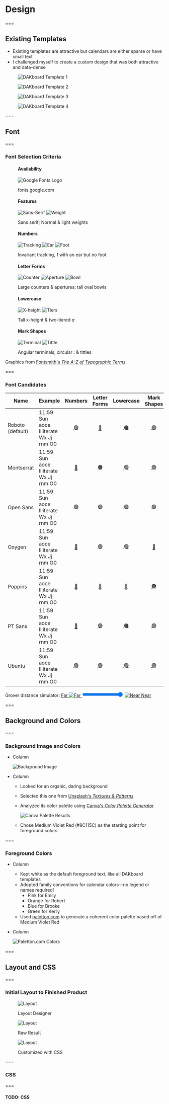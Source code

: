 <!-- .slide: id="design-design" -->
# Design

===
<!-- .slide: id="design-templates" -->
## Existing Templates

- Existing templates are attractive but calendars are either sparse or have small text
- I challenged myself to create a custom design that was both attractive and data-dense

<div class="figures equisized">
    <figure>
        <p><img alt="DAKboard Template 1" src="slides/design/dakboard-agenda-tan.jpg" /></p>
    </figure>
    <figure>
        <p><img alt="DAKboard Template 2" src="slides/design/dakboard-big-calendar.png" /></p>
    </figure>
    <figure>
        <p><img alt="DAKboard Template 3" src="slides/design/dakboard-photo-frame.jpg" /></p>
    </figure>
    <figure>
        <p><img alt="DAKboard Template 4" src="slides/design/dakboard-smarthome-dashboard.jpg" /></p>
    </figure>
</div>

===
<!-- .slide: id="design-font" -->
## Font

===
<!-- .slide: id="design-font-criteria" -->
### Font Selection Criteria

<style>
    #design-font-criteria .figures {
        font-size: smaller;
    }

    #design-font-criteria .figures img {
        height: auto;
        width: 220px;
    }

    #design-font-criteria .figures figcaption {
        font-size: smaller;
    }
</style>

<div class="figures">
    <figure class="fragment">
        <h4>Availability</h4>
        <p>
            <img alt="Google Fonts Logo" src="slides/design/google-fonts-logo.png" />
        </p>
        <figcaption>fonts.google.com</figcaption>
    </figure>
    <figure class="fragment">
        <h4>Features</h4>
        <p>
            <img alt="Sans-Serif" src="slides/design/font-anatomy/sans-serif.png" />
            <img alt="Weight" src="slides/design/font-anatomy/weights.png" />
        </p>
        <figcaption class="small">Sans serif; Normal & light weights</figcaption>
    </figure>
    <figure class="fragment">
        <h4>Numbers</h4>
        <p>
            <img alt="Tracking" src="slides/design/font-anatomy/tracking.png" />
            <img alt="Ear" src="slides/design/font-anatomy/ear.png" />
            <img alt="Foot" src="slides/design/font-anatomy/foot.png" />
        </p>
        <figcaption>Invariant tracking, <em>1</em> with an ear but no foot</figcaption>
    </figure>
    <figure class="fragment">
        <h4>Letter Forms</h4>
        <p>
            <img alt="Counter" src="slides/design/font-anatomy/counter.png" />
            <img alt="Aperture" src="slides/design/font-anatomy/aperture.png" />
            <img alt="Bowl" src="slides/design/font-anatomy/bowl.png" />
        </p>
        <figcaption>Large counters & apertures; tall oval bowls</figcaption>
    </figure>
    <figure class="fragment">
        <h4>Lowercase</h4>
        <p>
            <img alt="X-height" src="slides/design/font-anatomy/x-height.png" />
            <img alt="Tiers" src="slides/design/font-anatomy/tiers.png" />
        </p>
        <figcaption>Tall x-height & two-tiered <em>a</em></figcaption>
    </figure>
    <figure class="fragment">
        <h4>Mark Shapes</h4>
        <p>
            <img alt="Terminal" src="slides/design/font-anatomy/terminal.png" />
            <img alt="Tittle" src="slides/design/font-anatomy/tittle.png" />
        </p>
        <figcaption>Angular terminals; circular <em>:</em> & tittles</figcaption>
    </figure>
</div>
<p>Graphics from <a href="https://www.fontsmith.com/blog/2016/06/29/the-a-z-of-typographic-terms">Fontsmith's <cite>The A-Z of Typographic Terms</cite></a>.</p>

===
<!-- .slide: id="design-font-candidates" -->
### Font Candidates

<style>
    @import url('https://fonts.googleapis.com/css2?family=Montserrat&display=swap');
    @import url('https://fonts.googleapis.com/css2?family=Open+Sans&display=swap');
    @import url('https://fonts.googleapis.com/css2?family=Oxygen&display=swap');
    @import url('https://fonts.googleapis.com/css2?family=Poppins&display=swap');
    @import url('https://fonts.googleapis.com/css2?family=PT+Sans&display=swap');
    @import url('https://fonts.googleapis.com/css2?family=Roboto&display=swap');
    @import url('https://fonts.googleapis.com/css2?family=Ubuntu&display=swap');

    #design-font-candidates > table > thead > tr > th:nth-child(3),
    #design-font-candidates > table > thead > tr > th:nth-child(4),
    #design-font-candidates > table > thead > tr > th:nth-child(5),
    #design-font-candidates > table > thead > tr > th:nth-child(6) {
        font-size: smaller;
        transform: rotate(-45deg);
        max-width: 42px;
        min-width: 42px;
        white-space: nowrap;
    }

    #design-font-candidates > table > tbody > tr > td:nth-child(2) {
        font-size: larger;
    }
    #design-font-candidates > table > tbody > tr > td:nth-child(1n+3) {
        font-size: smaller;
        vertical-align: middle;
    }

    #design-font-candidates > table > tbody > tr > td abbr {
        text-decoration: none;
    }

    #design-font-candidates > table > tbody > tr:nth-child(1) > td:nth-child(2) {
        font-family: 'Roboto';
    }

    #design-font-candidates > table > tbody > tr:nth-child(2) > td:nth-child(2) {
        font-family: 'Montserrat';
    }

    #design-font-candidates > table > tbody > tr:nth-child(3) > td:nth-child(2) {
        font-family: 'Open Sans';
    }

    #design-font-candidates > table > tbody > tr:nth-child(4) > td:nth-child(2) {
        font-family: 'Oxygen';
    }

    #design-font-candidates > table > tbody > tr:nth-child(5) > td:nth-child(2) {
        font-family: 'Poppins';
    }

    #design-font-candidates > table > tbody > tr:nth-child(6) > td:nth-child(2) {
        font-family: 'PT Sans';
    }

    #design-font-candidates > table > tbody > tr:nth-child(7) > td:nth-child(2) {
        font-family: 'Ubuntu';
    }

    #design-font-candidates > p {
        align-items: center;
        display: flex;
        justify-content: center;
        margin-top: 40px;
        font-size: smaller;
    }

    #design-font-candidates > p > * {
        margin: 0 1rem;
    }

    #design-font-candidates > p > a > * {
        vertical-align: middle;
    }

    #design-font-candidates > p > input {
        width: 25%;
    }
</style>

| Name             | Example                                |                 Numbers                  |                      Letter Forms                       |               Lowercase                |                  Mark Shapes                  |
| ---------------- | -------------------------------------- | :--------------------------------------: | :-----------------------------------------------------: | :------------------------------------: | :-------------------------------------------: |
| Roboto (default) | 11:59 Sun aoce Illiterate Wx Jj rnm O0 |         <abbr title="">🟢</abbr>          |         <abbr title="Narrow apertures">🔴</abbr>         | <abbr title="Medium x-height">🟠</abbr> |            <abbr title="">🟢</abbr>            |
| Montserrat       | 11:59 Sun aoce Illiterate Wx Jj rnm O0 | <abbr title="Variable tracking">🔴</abbr> | <abbr title="Medium apertures; circular bowls">🟠</abbr> |        <abbr title="">🟢</abbr>         |            <abbr title="">🟢</abbr>            |
| Open Sans        | 11:59 Sun aoce Illiterate Wx Jj rnm O0 |         <abbr title="">🟢</abbr>          |                 <abbr title="">🟢</abbr>                 |        <abbr title="">🟢</abbr>         |            <abbr title="">🟢</abbr>            |
| Oxygen           | 11:59 Sun aoce Illiterate Wx Jj rnm O0 | <abbr title="Variable tracking">🔴</abbr> |                 <abbr title="">🟢</abbr>                 |        <abbr title="">🟢</abbr>         | <abbr title="Square tittles & colon">🔴</abbr> |
| Poppins          | 11:59 Sun aoce Illiterate Wx Jj rnm O0 | <abbr title="Variable tracking">🔴</abbr> |         <abbr title="Narrow apertures">🔴</abbr>         |  <abbr title="Single-tier a">🔴</abbr>  |      <abbr title="Square colon">🟠</abbr>      |
| PT Sans          | 11:59 Sun aoce Illiterate Wx Jj rnm O0 |   <abbr title="1 has a foot">🔴</abbr>    |                 <abbr title="">🟢</abbr>                 | <abbr title="Medium x-height">🟠</abbr> |            <abbr title="">🟢</abbr>            |
| Ubuntu           | 11:59 Sun aoce Illiterate Wx Jj rnm O0 |         <abbr title="">🟢</abbr>          |                 <abbr title="">🟢</abbr>                 |        <abbr title="">🟢</abbr>         |            <abbr title="">🟢</abbr>            |

<p>
    <label for="font-scale-range">Grover distance simulator:</label>
    <a href="#" id="font-scale-farther-link">
        <span>Far</span>
        <img alt="Far" src="slides/design/grover-far.jpg" />
    </a>
    <input id="font-scale-range" max="1.0" min="0.1" step="0.1" type="range" value="1.0" />
    <a href="#" id="font-scale-nearer-link">
        <img alt="Near" src="slides/design/grover-near.jpg" />
        <span>Near</span>
    </a>
</p>

===
<!-- .slide: id="design-background-and-colors" -->
## Background and Colors

===
<!-- .slide: class="columns layout" id="design-background" -->
### Background Image and Colors

- Column

    ![Background Image](slides/design/purply-derply-background.jpg)

- Column

    - Looked for an organic, daring background
    - Selected this one from [Unsplash's *Textures & Patterns*](https://unsplash.com/t/textures-patterns)
    - Analyzed its color palette using [Canva's *Color Palette Generator*](https://www.canva.com/colors/color-palette-generator/)

        ![Canva Palette Results](slides/design/purply-derply-canva-palette.png)

    - Chose Medium Violet Red (#8C115C) as the starting point for foreground colors

===
<!-- .slide: class="columns layout" id="design-colors" -->
### Foreground Colors

- Column

    - Kept white as the default foreground text, like all DAKboard templates
    - Adopted family conventions for calendar colors&mdash;no legend or names required!
        - Pink for Emily <!-- .element style="color: #f755b7;" -->
        - Orange for Robert <!-- .element style="color: #ffb157;" -->
        - Blue for Brooke <!-- .element style="color: #5bc1f2;" -->
        - Green for Kerry <!-- .element style="color: #c9fd57;" -->
    - Used [paletton.com](https://paletton.com/#uid=758180kl1Wx1x+IcEXDsUWkWEVB) to generate a coherent color palette based off of Medium Violet Red

- Column

    ![Paletton.com Colors](slides/design/paletton-colors.png)

===
<!-- .slide: id="design-layout-and-css" -->
## Layout and CSS

===
### Initial Layout to Finished Product

<div class="figures equisized">
    <figure>
        <p><img alt="Layout" src="slides/design/design-layout.png"></p>
        <figcaption>Layout Designer</figcaption>
    </figure>
    <figure>
        <p><img alt="Layout" src="slides/design/design-raw.png"></p>
        <figcaption>Raw Result</figcaption>
    </figure>
    <figure>
        <p><img alt="Layout" src="slides/design/design-customized.png"></p>
        <figcaption>Customized with CSS</figcaption>
    </figure>
</figures>

===
<!-- .slide: data-background-image="slides/design/family-guy-css.gif" data-background-position="center" data-background-size="contain" id="design-css" -->
### CSS

<style>
    #design-css h3 {
        display: none;
    }
</style>

===
#### TODO: CSS <!-- .element: class="todo" -->
